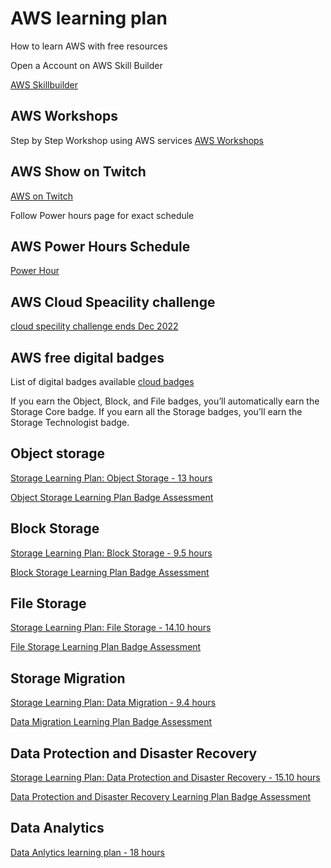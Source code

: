 # AWS learning plan

How to learn AWS with free resources

Open a Account on AWS Skill Builder

[AWS Skillbuilder](https://skillbuilder.aws)

## AWS Workshops

Step by Step Workshop using AWS services
[AWS Workshops](https://workshops.aws/)


## AWS Show on Twitch

[AWS on Twitch](https://www.twitch.tv/aws)

Follow Power hours page for exact schedule

## AWS Power Hours Schedule

[Power Hour](https://pages.awscloud.com/traincert-twitch-power-hour-architecting.html)

## AWS Cloud Speacility challenge

[cloud specility challenge ends Dec 2022](https://pages.awscloud.com/GLOBAL-ln-GC-TrainCert-Specialty-Certification-Challenge-2022-reg.html)

## AWS free digital badges

List of digital badges available
[cloud badges](https://aws.amazon.com/training/badges)

If you earn the Object, Block, and File badges, you’ll automatically earn the Storage Core badge. If you earn all the Storage badges, you’ll earn the Storage Technologist badge.


## Object storage 

[Storage Learning Plan: Object Storage - 13 hours](https://explore.skillbuilder.aws/learn/learning_plan/view/51/storage-learning-plan-object-storage)

[Object Storage Learning Plan Badge Assessment](https://explore.skillbuilder.aws/learn/course/internal/view/elearning/10802/object-storage-learning-plan-badge-assessment)


## Block Storage

[Storage Learning Plan: Block Storage - 9.5 hours](https://explore.skillbuilder.aws/learn/learning_plan/view/93/storage-learning-plan-block-storage)

[Block Storage Learning Plan Badge Assessment](https://explore.skillbuilder.aws/learn/course/internal/view/elearning/10804/block-storage-learning-plan-badge-assessment)


## File Storage

[Storage Learning Plan: File Storage - 14.10 hours](https://explore.skillbuilder.aws/learn/learning_plan/view/95/storage-learning-plan-file-storage)

[File Storage Learning Plan Badge Assessment](https://explore.skillbuilder.aws/learn/course/internal/view/elearning/12734/file-storage-learning-plan-badge-assessment)


## Storage Migration

[Storage Learning Plan: Data Migration - 9.4 hours](https://explore.skillbuilder.aws/learn/learning_plan/view/94/storage-learning-plan-data-migration)

[Data Migration Learning Plan Badge Assessment](https://explore.skillbuilder.aws/learn/course/internal/view/elearning/13043/data-migration-learning-plan-badge-assessment)


## Data Protection and Disaster Recovery

[Storage Learning Plan: Data Protection and Disaster Recovery - 15.10 hours](https://explore.skillbuilder.aws/learn/learning_plan/view/54/storage-learning-plan-data-protection-and-disaster-recovery)

[Data Protection and Disaster Recovery Learning Plan Badge Assessment](https://explore.skillbuilder.aws/learn/course/internal/view/elearning/12811/data-protection-and-disaster-recovery-learning-plan-badge-assessment)


## Data Analytics

[Data Anlytics learning plan - 18 hours ](https://explore.skillbuilder.aws/learn/learning_plan/view/97/data-analytics-learning-plan)
